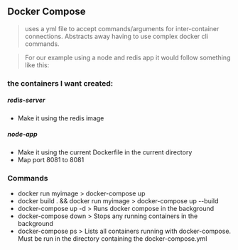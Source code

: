 ## Docker Compose 
> uses a yml file to accept commands/arguments for inter-container connections. Abstracts away having to use complex docker cli commands. 

> For our example using a node and redis app it would follow something like this: 

### the containers I want created: 
##### redis-server 
 * Make it using the redis image 
##### node-app 
 * Make it using the current Dockerfile in the current directory
 * Map port 8081 to 8081 


 ### Commands 
 * docker run myimage > docker-compose up
 * docker build . && docker run myimage > docker-compose up --build
 * docker-compose up -d > Runs docker compose in the background 
 * docker-compose down > Stops any running containers in the background
 * docker-compose ps > Lists all containers running with docker-compose. Must be run in the directory containing the docker-compose.yml